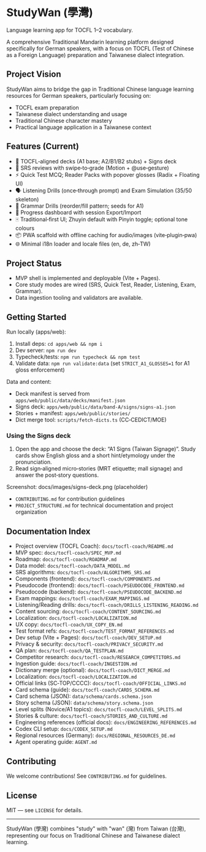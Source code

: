 # StudyWan (學灣)

Language learning app for TOCFL 1–2 vocabulary.

A comprehensive Traditional Mandarin learning platform designed specifically for German speakers, with a focus on TOCFL (Test of Chinese as a Foreign Language) preparation and Taiwanese dialect integration.

## Project Vision

StudyWan aims to bridge the gap in Traditional Chinese language learning resources for German speakers, particularly focusing on:

- TOCFL exam preparation
- Taiwanese dialect understanding and usage
- Traditional Chinese character mastery
- Practical language application in a Taiwanese context

## Features (Current)

- 🎯 TOCFL‑aligned decks (A1 base; A2/B1/B2 stubs) + Signs deck
- 🧠 SRS reviews with swipe‑to‑grade (Motion + @use‑gesture)
- ⚡ Quick Test MCQ; Reader Packs with popover glosses (Radix + Floating UI)
- 🗣️ Listening Drills (once‑through prompt) and Exam Simulation (35/50 skeleton)
- 🧩 Grammar Drills (reorder/fill pattern; seeds for A1)
- 🔄 Progress dashboard with session Export/Import
- 🀄 Traditional‑first UI; Zhuyin default with Pinyin toggle; optional tone colours
- 📦 PWA scaffold with offline caching for audio/images (vite‑plugin‑pwa)
- 🌐 Minimal i18n loader and locale files (en, de, zh‑TW)

## Project Status

- MVP shell is implemented and deployable (Vite + Pages).
- Core study modes are wired (SRS, Quick Test, Reader, Listening, Exam, Grammar).
- Data ingestion tooling and validators are available.

## Getting Started

Run locally (apps/web):

1) Install deps: `cd apps/web && npm i`
2) Dev server: `npm run dev`
3) Typecheck/tests: `npm run typecheck && npm test`
4) Validate data: `npm run validate:data` (set `STRICT_A1_GLOSSES=1` for A1 gloss enforcement)

Data and content:
- Deck manifest is served from `apps/web/public/data/decks/manifest.json`
- Signs deck: `apps/web/public/data/band-A/signs/signs-a1.json`
- Stories + manifest: `apps/web/public/stories/`
- Dict merge tool: `scripts/fetch-dicts.ts` (CC‑CEDICT/MOE)

### Using the Signs deck
1) Open the app and choose the deck: “A1 Signs (Taiwan Signage)”. Study cards show English gloss and a short hint/etymology under the pronunciation.
2) Read sign‑aligned micro‑stories (MRT etiquette; mall signage) and answer the post‑story questions.

Screenshot: docs/images/signs-deck.png (placeholder)

- `CONTRIBUTING.md` for contribution guidelines
- `PROJECT_STRUCTURE.md` for technical documentation and project organization

## Documentation Index
- Project overview (TOCFL Coach): `docs/tocfl-coach/README.md`
- MVP spec: `docs/tocfl-coach/SPEC_MVP.md`
- Roadmap: `docs/tocfl-coach/ROADMAP.md`
- Data model: `docs/tocfl-coach/DATA_MODEL.md`
- SRS algorithms: `docs/tocfl-coach/ALGORITHMS_SRS.md`
- Components (frontend): `docs/tocfl-coach/COMPONENTS.md`
- Pseudocode (frontend): `docs/tocfl-coach/PSEUDOCODE_FRONTEND.md`
- Pseudocode (backend): `docs/tocfl-coach/PSEUDOCODE_BACKEND.md`
- Exam mappings: `docs/tocfl-coach/EXAM_MAPPINGS.md`
- Listening/Reading drills: `docs/tocfl-coach/DRILLS_LISTENING_READING.md`
- Content sourcing: `docs/tocfl-coach/CONTENT_SOURCING.md`
- Localization: `docs/tocfl-coach/LOCALIZATION.md`
- UX copy: `docs/tocfl-coach/UX_COPY_EN.md`
- Test format refs: `docs/tocfl-coach/TEST_FORMAT_REFERENCES.md`
- Dev setup (Vite + Pages): `docs/tocfl-coach/DEV_SETUP.md`
- Privacy & security: `docs/tocfl-coach/PRIVACY_SECURITY.md`
- QA plan: `docs/tocfl-coach/QA_TESTPLAN.md`
- Competitor research: `docs/tocfl-coach/RESEARCH_COMPETITORS.md`
- Ingestion guide: `docs/tocfl-coach/INGESTION.md`
- Dictionary merge (optional): `docs/tocfl-coach/DICT_MERGE.md`
 - Localization: `docs/tocfl-coach/LOCALIZATION.md`
- Official links (SC‑TOP/CCCC): `docs/tocfl-coach/OFFICIAL_LINKS.md`
- Card schema (guide): `docs/tocfl-coach/CARDS_SCHEMA.md`
- Card schema (JSON): `data/schema/cards.schema.json`
- Story schema (JSON): `data/schema/story.schema.json`
- Level splits (Novice/A1 topics): `docs/tocfl-coach/LEVEL_SPLITS.md`
- Stories & culture: `docs/tocfl-coach/STORIES_AND_CULTURE.md`
- Engineering references (official docs): `docs/ENGINEERING_REFERENCES.md`
- Codex CLI setup: `docs/CODEX_SETUP.md`
- Regional resources (Germany): `docs/REGIONAL_RESOURCES_DE.md`
- Agent operating guide: `AGENT.md`

## Contributing

We welcome contributions! See `CONTRIBUTING.md` for guidelines.

## License

MIT — see `LICENSE` for details.

---
StudyWan (學灣) combines "study" with "wan" (灣) from Taiwan (台灣), representing our focus on Traditional Chinese and Taiwanese dialect learning.
